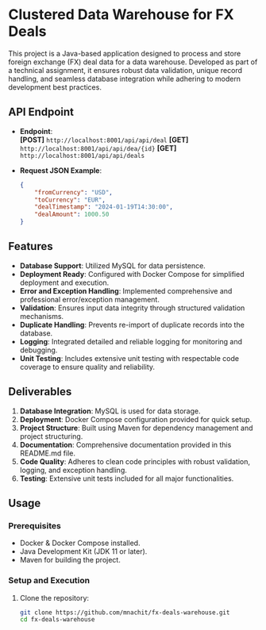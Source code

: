 # Clustered Data Warehouse for FX Deals

This project is a Java-based application designed to process and store foreign exchange (FX) deal data for a data warehouse. Developed as part of a technical assignment, it ensures robust data validation, unique record handling, and seamless database integration while adhering to modern development best practices.

## API Endpoint

- **Endpoint**:  
  **[POST]** `http://localhost:8001/api/api/deal`
  **[GET]** `http://localhost:8001/api/api/dea/{id}`
  **[GET]** `http://localhost:8001/api/api/deals`

- **Request JSON Example**:

  ```json
  {
      "fromCurrency": "USD",
      "toCurrency": "EUR",
      "dealTimestamp": "2024-01-19T14:30:00",
      "dealAmount": 1000.50
  }


## Features

- **Database Support**: Utilized MySQL for data persistence.
- **Deployment Ready**: Configured with Docker Compose for simplified deployment and execution.
- **Error and Exception Handling**: Implemented comprehensive and professional error/exception management.
- **Validation**: Ensures input data integrity through structured validation mechanisms.
- **Duplicate Handling**: Prevents re-import of duplicate records into the database.
- **Logging**: Integrated detailed and reliable logging for monitoring and debugging.
- **Unit Testing**: Includes extensive unit testing with respectable code coverage to ensure quality and reliability.

## Deliverables

1. **Database Integration**: MySQL is used for data storage.
2. **Deployment**: Docker Compose configuration provided for quick setup.
3. **Project Structure**: Built using Maven for dependency management and project structuring.
4. **Documentation**: Comprehensive documentation provided in this README.md file.
5. **Code Quality**: Adheres to clean code principles with robust validation, logging, and exception handling.
6. **Testing**: Extensive unit tests included for all major functionalities.

## Usage

### Prerequisites
- Docker & Docker Compose installed.
- Java Development Kit (JDK 11 or later).
- Maven for building the project.

### Setup and Execution
1. Clone the repository:
   ```bash
   git clone https://github.com/mnachit/fx-deals-warehouse.git
   cd fx-deals-warehouse
